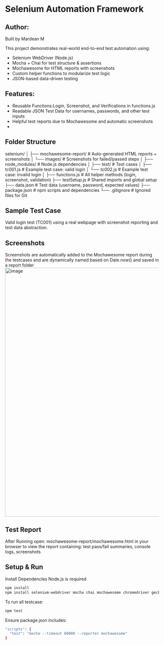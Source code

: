 # Selenium Automation Framework
## Author:
Built by Mardean M

This project demonstrates real-world end-to-end test automation using:

- Selenium WebDriver (Node.js)
- Mocha + Chai for test structure & assertions
- Mochawesome for HTML reports with screenshots
- Custom helper functions to modularize test logic
- JSON-based data-driven testing

## Features:
- Reusable Functions:Login, Screenshot, and Verifications in functions.js
- Readable JSON Test Data for usernames, passwords, and other test inputs
- Helpful test reports due to Mochawesome and automatic screenshots
- 

## Folder Structure

selenium/
│
├── mochawesome-report/       # Auto-generated HTML reports + screenshots
│   └── images/               # Screenshots for failed/passed steps
│
├── node_modules/             # Node.js dependencies
│
├── test/                     # Test cases
│   ├── tc001.js              # Example test case: valid login
│   └── tc002.js              # Example test case: invalid login
│
├── functions.js              # All helper methods (login, screenshot, validation)
├── testSetup.js              # Shared imports and global setup
├── data.json                 # Test data (username, password, expected values)
├── package.json              # npm scripts and dependencies
└── .gitignore                # Ignored files for Git


## Sample Test Case

Valid login test (TC001) using a real webpage with screenshot reporting and test data abstraction.

## Screenshots 
Screenshots are automatically added to the Mochawesome report during the testcases and are dynamically named based on Date.now() and saved in a report folder
<img width="1295" height="814" alt="image" src="https://github.com/user-attachments/assets/d0f71042-080c-4063-b437-3a65d76c24ec" />

## Test Report
After Running open: mochawesome-report/mochawesome.html
in your browser to view the report containing: test pass/fail summaries, console logs, screenshots

## Setup & Run
Install Dependencies
Node.js is required
```bash
npm install
npm install selenium-webdriver mocha chai mochawesome chromedriver geckodriver
```
To run all testcase:
```bash
npm test
```
Ensure package.json includes:
```bash
"scripts": {
  "test": "mocha --timeout 60000 --reporter mochawesome"
}
```
